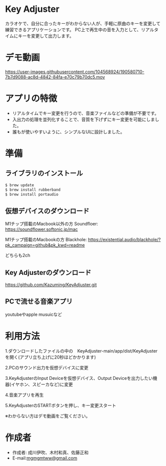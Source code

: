 # Key Adjuster
 
カラオケで、自分に合ったキーがわからない人が、手軽に原曲のキーを変更して練習できるアプリケーションです。
PC上で再生中の音を入力として、リアルタイムにキーを変更して出力します。
 
# デモ動画

https://user-images.githubusercontent.com/104568924/190580710-7b7d9088-ac8d-4842-84fa-e70c79b70dc5.mov

 
# アプリの特徴
 
* リアルタイムでキー変更を行うので、音楽ファイルなどの準備が不要です。
* 入出力の処理を並列化することで、音質を下げずにキー変更を可能にしました。
* 誰もが使いやすいように、シンプルなUIに設計しました。
 
# 準備

## ライブラリのインストール

```bash
$ brew update
$ brew install rubberband
$ brew install portaudio 
```
## 仮想デバイスのダウンロード

M1チップ搭載のMacbook以外の方
Soundfloer:　https://soundflower.softonic.jp/mac

M1チップ搭載のMacbookの方
Blackhole: https://existential.audio/blackhole/?pk_campaign=github&pk_kwd=readme

どちらも2ch

## Key Adjusterのダウンロード
https://github.com/Kazuming/KeyAdjuster.git


## PCで流せる音楽アプリ
youtubeやapple musuicなど


# 利用方法
1.ダウンロードしたファイルの中の　KeyAdjuster-main/app/dist/KeyAdjusterを開く(アプリ立ち上げに20秒ほどかかります)

2.PCのサウンド出力を仮想デバイスに変更

3.KeyAdjusterのInput Deviceを仮想デバイス、Output Deviceを出力したい機器(イヤホン、スピーカなど)に変更

4.音楽アプリを再生

5.KeyAdjusterのSTARTボタンを押し、キー変更スタート

※わからない方はデモ動画をご覧ください。
 
# 作成者
 
* 作成者: 成川伊吹、木村和真、佐藤正和
* E-mail:mgmgmtww@gmail.com
